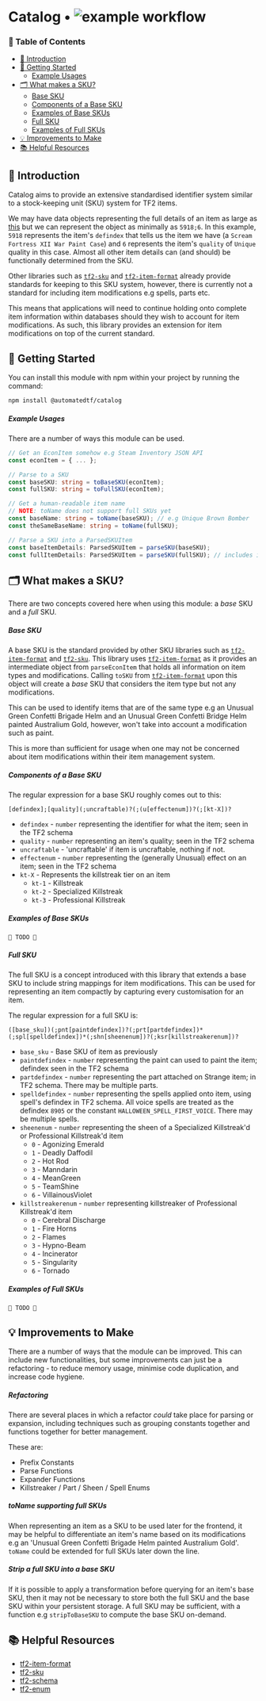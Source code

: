 # Catalog • ![example workflow](https://github.com/automatedtf/catalog/actions/workflows/main.yml/badge.svg)

### 📖 Table of Contents
- [👋 Introduction](#-introduction)
- [🔌 Getting Started](#-getting-started)
    - [Example Usages](#example-usages)
- [🗂️ What makes a SKU?](#%EF%B8%8F-what-makes-a-sku)
    - [Base SKU](#base-sku)
    - [Components of a Base SKU](#components-of-a-base-sku)
    - [Examples of Base SKUs](#examples-of-base-skus)
    - [Full SKU](#full-sku)
    - [Examples of Full SKUs](#examples-of-full-skus)
- [💡 Improvements to Make](#-improvements-to-make)
- [📚 Helpful Resources](#-helpful-resources)

## 👋 Introduction
Catalog aims to provide an extensive standardised identifier system similar to a stock-keeping unit (SKU) system for TF2 items.

We may have data objects representing the full details of an item as large as [this](https://github.com/automatedtf/catalog/blob/b29f7491782576bbf001eac1a4a25adcf9e2d8ef/__tests__/constants/EconItems.ts#L1) but we can represent the object as minimally as `5918;6`. In this example, `5918` represents the item's `defindex` that tells us the item we have (a `Scream Fortress XII War Paint Case`) and `6` represents the item's `quality` of `Unique` quality in this case. Almost all other item details can (and should) be functionally determined from the SKU.

Other libraries such as [`tf2-sku`](https://github.com/Nicklason/node-tf2-sku) and [`tf2-item-format`](https://github.com/danocmx/node-tf2-item-format) already provide standards for keeping to this SKU system, however, there is currently not a standard for including item modifications e.g spells, parts etc.

This means that applications will need to continue holding onto complete item information within databases should they wish to account for item modifications. As such, this library provides an extension for item modifications on top of the current standard.

## 🔌 Getting Started
You can install this module with npm within your project by running the command:

```bash
npm install @automatedtf/catalog
```

##### Example Usages
There are a number of ways this module can be used.
```typescript
// Get an EconItem somehow e.g Steam Inventory JSON API
const econItem = { ... }; 

// Parse to a SKU
const baseSKU: string = toBaseSKU(econItem);
const fullSKU: string = toFullSKU(econItem);

// Get a human-readable item name
// NOTE: toName does not support full SKUs yet
const baseName: string = toName(baseSKU); // e.g Unique Brown Bomber
const theSameBaseName: string = toName(fullSKU);

// Parse a SKU into a ParsedSKUItem
const baseItemDetails: ParsedSKUItem = parseSKU(baseSKU);
const fullItemDetails: ParsedSKUItem = parseSKU(fullSKU); // includes item modifications 
```

## 🗂️ What makes a SKU?
There are two concepts covered here when using this module: a *base* SKU and a *full* SKU.

##### Base SKU
A base SKU is the standard provided by other SKU libraries such as [`tf2-item-format`](https://github.com/danocmx/node-tf2-item-format) and [`tf2-sku`](https://github.com/Nicklason/node-tf2-sku). This library uses [`tf2-item-format`](https://github.com/danocmx/node-tf2-item-format) as it provides an intermediate object from `parseEconItem` that holds all information on item types and modifications. Calling `toSKU` from [`tf2-item-format`](https://github.com/danocmx/node-tf2-item-format) upon this object will create a *base* SKU that considers the item type but not any modifications.

This can be used to identify items that are of the same type e.g an Unusual Green Confetti Brigade Helm and an Unusual Green Confetti Bridge Helm painted Australium Gold, however, won't take into account a modification such as paint.

This is more than sufficient for usage when one may not be concerned about item modifications within their item management system.

##### Components of a Base SKU

The regular expression for a base SKU roughly comes out to this:
```
[defindex];[quality](;uncraftable)?(;(u[effectenum])?(;[kt-X])?
```
- `defindex` - `number` representing the identifier for what the item; seen in the TF2 schema
- `quality` - `number` representing an item's quality; seen in the TF2 schema
- `uncraftable` - 'uncraftable' if item is uncraftable, nothing if not.
- `effectenum` - `number` representing the (generally Unusual) effect on an item; seen in the TF2 schema
- `kt-X` - Represents the killstreak tier on an item
    - `kt-1` - Killstreak
    - `kt-2` - Specialized Killstreak
    - `kt-3` - Professional Killstreak

##### Examples of Base SKUs
`🚧 TODO 🚧`

##### Full SKU
The full SKU is a concept introduced with this library that extends a base SKU to include string mappings for item modifications. This can be used for representing an item compactly by capturing every customisation for an item.

The regular expression for a full SKU is:
```
([base_sku])(;pnt[paintdefindex])?(;prt[partdefindex])*(;spl[spelldefindex])*(;shn[sheenenum])?(;ksr[killstreakerenum])?
```
- `base_sku` - Base SKU of item as previously
- `paintdefindex` - `number` representing the paint can used to paint the item; defindex seen in the TF2 schema
- `partdefindex` - `number` representing the part attached on Strange item; in TF2 schema. There may be multiple parts.
- `spelldefindex` - `number` representing the spells applied onto item, using spell's defindex in TF2 schema. All voice spells are treated as the defindex `8905` or the constant `HALLOWEEN_SPELL_FIRST_VOICE`. There may be multiple spells.
- `sheenenum` - `number` representing the sheen of a Specialized Killstreak'd or Professional Killstreak'd item
    - `0` - Agonizing Emerald
    - `1` - Deadly Daffodil
    - `2` - Hot Rod
    - `3` - Manndarin
    - `4` - MeanGreen
    - `5` - TeamShine
    - `6` - VillainousViolet
- `killstreakerenum` - `number` representing killstreaker of Professional Killstreak'd item
    - `0` - Cerebral Discharge
    - `1` - Fire Horns
    - `2` - Flames
    - `3` - Hypno-Beam
    - `4` - Incinerator
    - `5` - Singularity
    - `6` - Tornado

##### Examples of Full SKUs
`🚧 TODO 🚧`

## 💡 Improvements to Make

There are a number of ways that the module can be improved. This can include new functionalities, but some improvements can just be a refactoring - to reduce memory usage, minimise code duplication, and increase code hygiene.
##### Refactoring
There are several places in which a refactor *could* take place for parsing or expansion, including techniques such as grouping constants together and functions together for better management.

These are:
- Prefix Constants
- Parse Functions
- Expander Functions
- Killstreaker / Part / Sheen / Spell Enums

##### toName supporting full SKUs

When representing an item as a SKU to be used later for the frontend, it may be helpful to differentiate an item's name based on its modifications e.g an 'Unusual Green Confetti Brigade Helm painted Australium Gold'. `toName` could be extended for full SKUs later down the line.

##### Strip a full SKU into a base SKU
If it is possible to apply a transformation before querying for an item's base SKU, then it may not be necessary to store both the full SKU and the base SKU within your persistent storage. A full SKU may be sufficient, with a function e.g `stripToBaseSKU` to compute the base SKU on-demand.

## 📚 Helpful Resources
- [tf2-item-format](https://github.com/danocmx/node-tf2-item-format)
- [tf2-sku](https://github.com/Nicklason/node-tf2-sku)
- [tf2-schema](https://github.com/Nicklason/node-tf2-schema)
- [tf2-enum](https://github.com/Bonfire/node-tf2-enum)